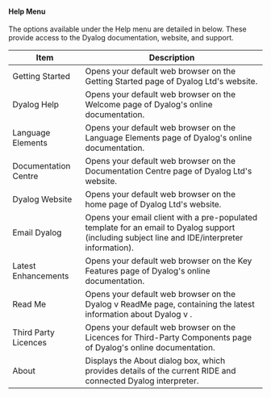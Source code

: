 



#### Help Menu


The options available under the Help menu are detailed in [](#help_menu)below. These provide access to the Dyalog documentation, website, and support.

| Item | Description |
| --- | --- |
| Getting Started | Opens your default web browser on the Getting Started page of Dyalog Ltd's website. |
| Dyalog Help | Opens your default web browser on the Welcome page of Dyalog's online documentation. |
| Language Elements | Opens your default web browser on the Language Elements page of Dyalog's online documentation. |
| Documentation Centre | Opens your default web browser on the Documentation Centre page of Dyalog Ltd's website. |
| Dyalog Website | Opens your default web browser on the home page of Dyalog Ltd's website. |
| Email Dyalog | Opens your email client with a pre-populated template for an email to Dyalog support (including subject line and IDE/interpreter information). |
| Latest Enhancements | Opens your default web browser on the Key Features page of Dyalog's online documentation. |
| Read Me | Opens your default web browser on the Dyalog v ReadMe page, containing the latest information about Dyalog v . |
| Third Party Licences | Opens your default web browser on the Licences for Third-Party Components page of Dyalog's online documentation. |
| About | Displays the About dialog box, which provides details of the current RIDE and connected Dyalog interpreter. |


